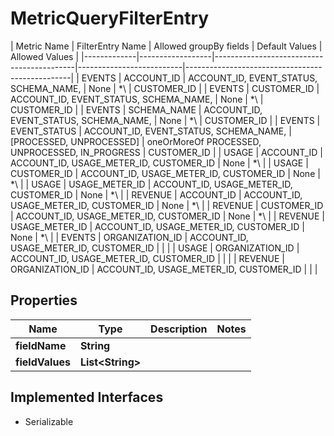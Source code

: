 

# MetricQueryFilterEntry

 | Metric Name | FilterEntry Name |    Allowed groupBy fields                 |      Default Values      |                 Allowed Values                  | |-------------|------------------|-------------------------------------------|--------------------------|-------------------------------------------------| | EVENTS      | ACCOUNT_ID       | ACCOUNT_ID, EVENT_STATUS, SCHEMA_NAME,    | None                     | *\\<one or more valid account IDs>               |                                    CUSTOMER_ID                                                                                                            | | EVENTS      | CUSTOMER_ID      | ACCOUNT_ID, EVENT_STATUS, SCHEMA_NAME,    | None                     | *\\<one or more valid customer IDs>              |                                    CUSTOMER_ID                                                                                                            | | EVENTS      | SCHEMA_NAME      | ACCOUNT_ID, EVENT_STATUS, SCHEMA_NAME,    | None                     | *\\<at most one valid schema names>              |                                    CUSTOMER_ID                                                                                                            | | EVENTS      | EVENT_STATUS     | ACCOUNT_ID, EVENT_STATUS, SCHEMA_NAME,    | [PROCESSED, UNPROCESSED] | oneOrMoreOf PROCESSED, UNPROCESSED, IN_PROGRESS |                                    CUSTOMER_ID                                                                                                            | | USAGE       | ACCOUNT_ID       | ACCOUNT_ID, USAGE_METER_ID, CUSTOMER_ID   | None                     | *\\<one or more valid account IDs>               | | USAGE       | CUSTOMER_ID      | ACCOUNT_ID, USAGE_METER_ID, CUSTOMER_ID   | None                     | *\\<one or more valid customer IDs>              | | USAGE       | USAGE_METER_ID   | ACCOUNT_ID, USAGE_METER_ID, CUSTOMER_ID   | None                     | *\\<one or more valid usage meter name>          | | REVENUE     | ACCOUNT_ID       | ACCOUNT_ID, USAGE_METER_ID, CUSTOMER_ID   | None                     | *\\<one or more valid account IDs>               | | REVENUE     | CUSTOMER_ID      | ACCOUNT_ID, USAGE_METER_ID, CUSTOMER_ID   | None                     | *\\<one or more valid customer IDs>              | | REVENUE     | USAGE_METER_ID   | ACCOUNT_ID, USAGE_METER_ID, CUSTOMER_ID   | None                     | *\\<one or more valid usage meter name>          | | EVENTS      | ORGANIZATION_ID  | ACCOUNT_ID, USAGE_METER_ID, CUSTOMER_ID   | <From auth token>        |                                                 | | USAGE       | ORGANIZATION_ID  | ACCOUNT_ID, USAGE_METER_ID, CUSTOMER_ID   | <From auth token>        |                                                 | | REVENUE     | ORGANIZATION_ID  | ACCOUNT_ID, USAGE_METER_ID, CUSTOMER_ID   | <From auth token>        |                                                 | 

## Properties

| Name | Type | Description | Notes |
|------------ | ------------- | ------------- | -------------|
|**fieldName** | **String** |  |  |
|**fieldValues** | **List&lt;String&gt;** |  |  |


## Implemented Interfaces

* Serializable


